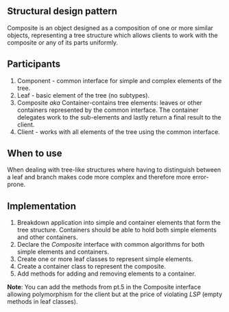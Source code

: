 ## Structural design pattern
Composite is an object designed as a composition of one or more similar objects, representing
a tree structure which allows clients to work with
the composite or any of its parts uniformly.

## Participants
1. Component - common interface for simple and complex elements of the tree.
2. Leaf - basic element of the tree (no subtypes).
3. Composite _aka_ Container-contains tree elements: leaves or other containers represented by the common interface. 
   The container delegates work to the sub-elements and lastly return a final result to the client.
4. Client - works with all elements of the tree using the common interface.

## When to use
When dealing with tree-like structures where having to distinguish between a leaf and branch makes code more complex 
and therefore more error-prone.

## Implementation
1. Breakdown application into simple and container elements that form the tree structure. Containers should be able 
   to hold both simple elements and other containers.
2. Declare the _Composite_ interface with common algorithms for both simple elements and containers.
3. Create one or more leaf classes to represent simple elements.
4. Create a container class to represent the composite.
5. Add methods for adding and removing elements to a container.

**Note**: You can add the methods from pt.5 in the Composite interface allowing polymorphism for the client but at the 
price of violating _LSP_ (empty methods in leaf classes).